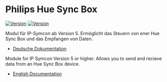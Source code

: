 Philips Hue Sync Box
===
[![Version](https://img.shields.io/badge/Symcon-PHPModule-red.svg)](https://www.symcon.de/service/dokumentation/entwicklerbereich/sdk-tools/sdk-php/)
[![Version](https://img.shields.io/badge/Symcon%20Version-%3E%205.1-green.svg)](https://www.symcon.de/service/dokumentation/installation/migration-v40-v41/)

Modul für IP-Symcon ab Version 5. Ermöglicht das Steuern von ener Hue Sync Box und das Empfangen von Daten.

 - [Deutsche Dokumentation](docs/de/README.md "Deutsche Dokumentation")
 
Module for IP Symcon Version 5 or higher. Allows you to send and recieve data from an Hue Sync Box device.

 - [English Documentation](docs/en/README.md "English documentation") 